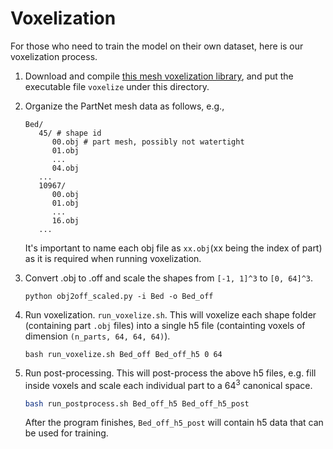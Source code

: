 # Voxelization

For those who need to train the model on their own dataset, here is our voxelization process.

1. Download and compile [this mesh voxelization library](https://github.com/davidstutz/mesh-voxelization), and put the executable file `voxelize` under this directory.

2. Organize the PartNet mesh data as follows, e.g., 
   ```shell
   Bed/
      45/ # shape id
         00.obj # part mesh, possibly not watertight
         01.obj
         ...
         04.obj
      ...
      10967/
         00.obj
         01.obj
         ...
         16.obj
      ...
   ```
   It's important to name each obj file as `xx.obj`(xx being the index of part) as it is required when running voxelization. 

3. Convert .obj to .off and scale the shapes from `[-1, 1]^3` to `[0, 64]^3`.
   ```shell
   python obj2off_scaled.py -i Bed -o Bed_off
   ```

4. Run voxelization. `run_voxelize.sh`. This will voxelize each shape folder (containing part `.obj` files) into a single h5 file (containting voxels of dimension `(n_parts, 64, 64, 64)`).

   ```shell
   bash run_voxelize.sh Bed_off Bed_off_h5 0 64
   ```

5. Run post-processing. This will post-process the above h5 files, e.g. fill inside voxels and scale each individual part to a $64^3$ canonical space.

   ```bash
   bash run_postprocess.sh Bed_off_h5 Bed_off_h5_post
   ```
   After the program finishes, `Bed_off_h5_post` will contain h5 data that can be used for training.
